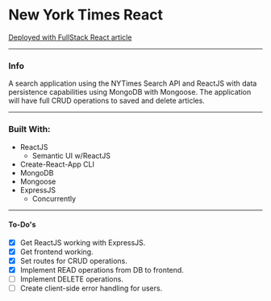 # New York Times React  


[Deployed with FullStack React article](https://www.fullstackreact.com/articles/using-create-react-app-with-a-server/)  

***
### Info  

A search application using the NYTimes Search API and ReactJS with data persistence capabilities using MongoDB with Mongoose. The application will have full CRUD operations to saved and delete articles.

***

### Built With:  
- ReactJS
    - Semantic UI w/ReactJS  
- Create-React-App CLI  
- MongoDB  
- Mongoose  
- ExpressJS  
    - Concurrently

***
#### To-Do's  

- [x] Get ReactJS working with ExpressJS.
- [x] Get frontend working.  
- [x] Set routes for CRUD operations.
- [x] Implement READ operations from DB to frontend.
- [ ] Implement DELETE operations.
- [ ] Create client-side error handling for users.